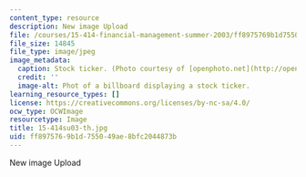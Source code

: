 ```yaml
---
content_type: resource
description: New image Upload
file: /courses/15-414-financial-management-summer-2003/ff8975769b1d755049ae8bfc2044873b_15-414su03-th.jpg
file_size: 14845
file_type: image/jpeg
image_metadata:
  caption: Stock ticker. (Photo courtesy of [openphoto.net](http://openphoto.net).)
  credit: ''
  image-alt: Phot of a billboard displaying a stock ticker.
learning_resource_types: []
license: https://creativecommons.org/licenses/by-nc-sa/4.0/
ocw_type: OCWImage
resourcetype: Image
title: 15-414su03-th.jpg
uid: ff897576-9b1d-7550-49ae-8bfc2044873b
---
```

New image Upload
